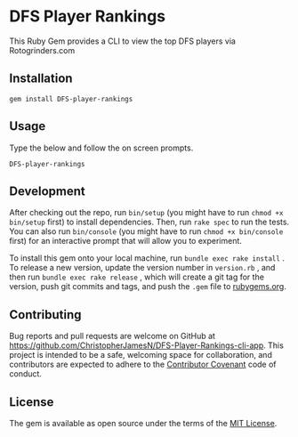 # DFS Player Rankings

This Ruby Gem provides a CLI to view the top DFS players via Rotogrinders.com

## Installation

```shell
gem install DFS-player-rankings
```

## Usage

Type the below and follow the on screen prompts.

```shell
DFS-player-rankings
```

## Development

After checking out the repo, run `bin/setup` (you might have to run `chmod +x bin/setup` first) to install dependencies. Then, run `rake spec` to run the tests. You can also run `bin/console` (you might have to run `chmod +x bin/console` first) for an interactive prompt that will allow you to experiment.

To install this gem onto your local machine, run `bundle exec rake install` . To release a new version, update the version number in `version.rb` , and then run `bundle exec rake release` , which will create a git tag for the version, push git commits and tags, and push the `.gem` file to [rubygems.org](https://rubygems.org).

## Contributing

Bug reports and pull requests are welcome on GitHub at https://github.com/ChristopherJamesN/DFS-Player-Rankings-cli-app. This project is intended to be a safe, welcoming space for collaboration, and contributors are expected to adhere to the [Contributor Covenant](contributor-covenant.org) code of conduct.

## License

The gem is available as open source under the terms of the [MIT License](http://opensource.org/licenses/MIT).

